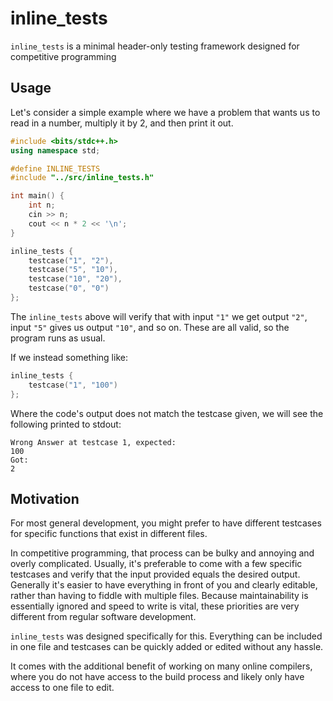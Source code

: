 # inline_tests

`inline_tests` is a minimal header-only testing framework designed for competitive programming

## Usage

Let's consider a simple example where we have a problem that wants us to read in a number, multiply it by 2, and then print it out.

```cpp
#include <bits/stdc++.h>
using namespace std;

#define INLINE_TESTS
#include "../src/inline_tests.h"

int main() {
    int n;
    cin >> n;
    cout << n * 2 << '\n';
}

inline_tests {
    testcase("1", "2"),
    testcase("5", "10"),
    testcase("10", "20"),
    testcase("0", "0")
};
```

The `inline_tests` above will verify that with input `"1"` we get output `"2"`, input `"5"` gives us output `"10"`, and so on. These are all valid, so the program runs as usual.

If we instead something like:

```cpp
inline_tests {
    testcase("1", "100")
};
```

Where the code's output does not match the testcase given, we will see the following printed to stdout:

```
Wrong Answer at testcase 1, expected:
100
Got:
2
```

## Motivation

For most general development, you might prefer to have different testcases for specific functions that exist in different files.

In competitive programming, that process can be bulky and annoying and overly complicated. Usually, it's preferable to come with a few specific testcases and verify that the input provided equals the desired output. Generally it's easier to have everything in front of you and clearly editable, rather than having to fiddle with multiple files. Because maintainability is essentially ignored and speed to write is vital, these priorities are very different from regular software development.

`inline_tests` was designed specifically for this. Everything can be included in one file and testcases can be quickly added or edited without any hassle.

It comes with the additional benefit of working on many online compilers, where you do not have access to the build process and likely only have access to one file to edit.
